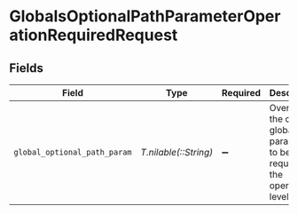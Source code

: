 # GlobalsOptionalPathParameterOperationRequiredRequest


## Fields

| Field                                                                                | Type                                                                                 | Required                                                                             | Description                                                                          |
| ------------------------------------------------------------------------------------ | ------------------------------------------------------------------------------------ | ------------------------------------------------------------------------------------ | ------------------------------------------------------------------------------------ |
| `global_optional_path_param`                                                         | *T.nilable(::String)*                                                                | :heavy_minus_sign:                                                                   | Overrides the optional global path parameter to be required at the<br/>operation level.<br/> |